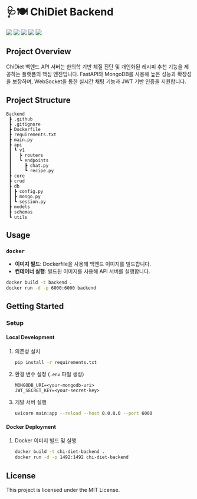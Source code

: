 # 🩺🍽️ ChiDiet Backend

<img src="https://img.shields.io/badge/Python-3776AB?style=for-the-badge&logo=python&logoColor=white"> <img src="https://img.shields.io/badge/FastAPI-009688?style=for-the-badge&logo=fastapi&logoColor=white"> <img src="https://img.shields.io/badge/Pydantic-176C9B?style=for-the-badge&logo=pydantic&logoColor=white"> <img src="https://img.shields.io/badge/MongoDB-47A248?style=for-the-badge&logo=mongodb&logoColor=white"> <img src="https://img.shields.io/badge/Docker-2496ED?style=for-the-badge&logo=docker&logoColor=white">

## Project Overview
ChiDiet 백엔드 API 서버는 한의학 기반 체질 진단 및 개인화된 레시피 추천 기능을 제공하는 플랫폼의 핵심 엔진입니다. FastAPI와 MongoDB를 사용해 높은 성능과 확장성을 보장하며, WebSocket을 통한 실시간 채팅 기능과 JWT 기반 인증을 지원합니다.

## Project Structure
```
Backend
 ┣ .github
 ┣ .gitignore
 ┣ Dockerfile
 ┣ requirements.txt
 ┣ main.py
 ┣ api
 ┃ ┗ v1
 ┃   ┣ routers
 ┃   ┗ endpoints
 ┃     ┣ chat.py
 ┃     ┗ recipe.py
 ┣ core
 ┣ crud
 ┣ db
 ┃ ┣ config.py
 ┃ ┣ mongo.py
 ┃ ┗ session.py
 ┣ models
 ┣ schemas
 ┗ utils
```

## Usage
### `docker`
- **이미지 빌드**: Dockerfile을 사용해 백엔드 이미지를 빌드합니다.
- **컨테이너 실행**: 빌드된 이미지를 사용해 API 서버를 실행합니다.

```bash
docker build -t backend .
docker run -d -p 6000:6000 backend
```

## Getting Started
### Setup
#### Local Development
1. 의존성 설치
   ```bash
   pip install -r requirements.txt
   ```
2. 환경 변수 설정 (`.env` 파일 생성)
   ```env
   MONGODB_URI=<your-mongodb-uri>
   JWT_SECRET_KEY=<your-secret-key>
   ```
3. 개발 서버 실행
   ```bash
   uvicorn main:app --reload --host 0.0.0.0 --port 6000
   ```

#### Docker Deployment
1. Docker 이미지 빌드 및 실행
   ```bash
   docker build -t chi-diet-backend .
   docker run -d -p 1492:1492 chi-diet-backend
   ```

## License
This project is licensed under the MIT License.
